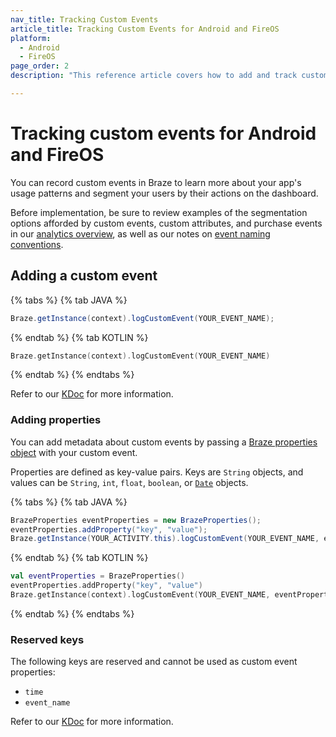 ```yaml
---
nav_title: Tracking Custom Events
article_title: Tracking Custom Events for Android and FireOS
platform: 
  - Android
  - FireOS
page_order: 2
description: "This reference article covers how to add and track custom events for your Android application."

---
```


# Tracking custom events for Android and FireOS

You can record custom events in Braze to learn more about your app's usage patterns and segment your users by their actions on the dashboard.

Before implementation, be sure to review examples of the segmentation options afforded by custom events, custom attributes, and purchase events in our [analytics overview][0], as well as our notes on [event naming conventions]({{site.baseurl}}/user_guide/data_and_analytics/custom_data/event_naming_conventions/).

## Adding a custom event

{% tabs %}
{% tab JAVA %}

```java
Braze.getInstance(context).logCustomEvent(YOUR_EVENT_NAME);
```

{% endtab %}
{% tab KOTLIN %}

```kotlin
Braze.getInstance(context).logCustomEvent(YOUR_EVENT_NAME)
```

{% endtab %}
{% endtabs %}

Refer to our [KDoc][2] for more information.

### Adding properties

You can add metadata about custom events by passing a [Braze properties object][4] with your custom event.

Properties are defined as key-value pairs. Keys are `String` objects, and values can be `String`, `int`, `float`, `boolean`, or [`Date`][3] objects.

{% tabs %}
{% tab JAVA %}

```java
BrazeProperties eventProperties = new BrazeProperties();
eventProperties.addProperty("key", "value");
Braze.getInstance(YOUR_ACTIVITY.this).logCustomEvent(YOUR_EVENT_NAME, eventProperties);
```

{% endtab %}
{% tab KOTLIN %}

```kotlin
val eventProperties = BrazeProperties()
eventProperties.addProperty("key", "value")
Braze.getInstance(context).logCustomEvent(YOUR_EVENT_NAME, eventProperties)
```

{% endtab %}
{% endtabs %}

### Reserved keys

The following keys are reserved and cannot be used as custom event properties:

- `time`
- `event_name`

Refer to our [KDoc][2] for more information.

[0]: {{site.baseurl}}/developer_guide/platform_wide/analytics_overview/#user-data-collection
[2]: https://appboy.github.io/appboy-android-sdk/kdoc/braze-android-sdk/com.appboy/-appboy/log-custom-event.html
[3]: http://developer.android.com/reference/java/util/Date.html
[4]: https://appboy.github.io/appboy-android-sdk/kdoc/braze-android-sdk/com.braze.models.outgoing/-braze-properties/index.html
